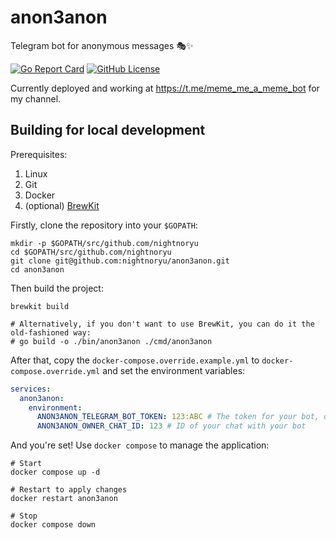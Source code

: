 # anon3anon

Telegram bot for anonymous messages 🎭✨

[![Go Report Card](https://goreportcard.com/badge/github.com/nightnoryu/anon3anon)](https://goreportcard.com/report/github.com/nightnoryu/anon3anon)
[![GitHub License](https://img.shields.io/github/license/nightnoryu/anon3anon)](https://opensource.org/license/MIT)

Currently deployed and working at https://t.me/meme_me_a_meme_bot for my channel.

## Building for local development

Prerequisites:

1. Linux
2. Git
3. Docker
4. (optional) [BrewKit](https://github.com/ispringtech/brewkit)

Firstly, clone the repository into your `$GOPATH`:

```shell
mkdir -p $GOPATH/src/github.com/nightnoryu
cd $GOPATH/src/github.com/nightnoryu
git clone git@github.com:nightnoryu/anon3anon.git
cd anon3anon
```

Then build the project:

```shell
brewkit build

# Alternatively, if you don't want to use BrewKit, you can do it the old-fashioned way:
# go build -o ./bin/anon3anon ./cmd/anon3anon
```

After that, copy the `docker-compose.override.example.yml` to `docker-compose.override.yml` and set the environment variables:

```yaml
services:
  anon3anon:
    environment:
      ANON3ANON_TELEGRAM_BOT_TOKEN: 123:ABC # The token for your bot, obtained from t.me/BotFather
      ANON3ANON_OWNER_CHAT_ID: 123 # ID of your chat with your bot
```

And you're set! Use `docker compose` to manage the application:

```shell
# Start
docker compose up -d

# Restart to apply changes
docker restart anon3anon

# Stop
docker compose down
```
